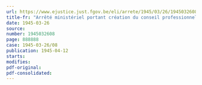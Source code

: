 ```yaml
---
url: https://www.ejustice.just.fgov.be/eli/arrete/1945/03/26/1945032608/justel
title-fr: "Arrêté ministériel portant création du conseil professionnel du Commerce des Matières premières textiles"
date: 1945-03-26
source:
number: 1945032608
page: 888888
case: 1945-03-26/08
publication: 1945-04-12
starts:
modifies:
pdf-original:
pdf-consolidated:
---
```


